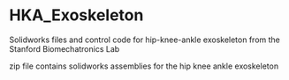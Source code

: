 # HKA_Exoskeleton
Solidworks files and control code for hip-knee-ankle exoskeleton from the Stanford Biomechatronics Lab

zip file contains solidworks assemblies for the hip knee ankle exoskeleton
